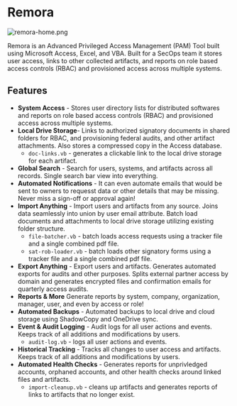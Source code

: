 # Remora

![remora-home.png](https://raw.githubusercontent.com/nitsuah/stash/develop/projects/remora/assets/remora-home.png)

Remora is an Advanced Privileged Access Management (PAM) Tool built using Microsoft Access, Excel, and VBA. Built for a SecOps team it stores user access, links to other collected artifacts, and reports on role based access controls (RBAC) and provisioned access across multiple systems.

## Features

- **System Access** - Stores user directory lists for distributed softwares and reports on role based access controls (RBAC) and provisioned access across multiple systems.
- **Local Drive Storage**- Links to authorized signatory documents in shared folders for RBAC, and provisioning federal audits, and other artifact attachments. Also stores a compressed copy in the Access database.
  - `doc-links.vb` - generates a clickable link to the local drive storage for each artifact.
- **Global Search** - Search for users, systems, and artifacts across all records. Single search bar view into everything.
- **Automated Notifications** - It can even automate emails that would be sent to owners to requesst data or other details that may be missing. Never miss a sign-off or approval again!
- **Import Anything** - Import users and artifacts from any source. Joins data seamlessly into union by user email attribute. Batch load documents and attachments to local drive storage utilizing existing folder structure.
  - `file-batcher.vb` - batch loads access requests using a tracker file and a single combined pdf file.
  - `sat-rob-loader.vb` - batch loads other signatory forms using a tracker file and a single combined pdf file.
- **Export Anything** - Export users and artifacts. Generates automated exports for audits and other purposes. Splits external partner access by domain and generates encrypted files and confirmation emails for quarterly access audits.
- **Reports & More** Generate reports by system, company, organization, manager, user, and even by access or role!
- **Automated Backups** - Automated backups to local drive and cloud storage using ShadowCopy and OneDrive sync.
- **Event & Audit Logging** - Audit logs for all user actions and events. Keeps track of all additions and modifications by users.
  - `audit-log.vb` - logs all user actions and events.
- **Historical Tracking** - Tracks all changes to user access and artifacts. Keeps track of all additions and modifications by users.
- **Automated Health Checks** - Generates reports for unprivledged accounts, orphaned accounts, and other health checks around linked files and artifacts.
  - `import-cleanup.vb` - cleans up artifacts and generates reports of links to artifacts that no longer exist.
